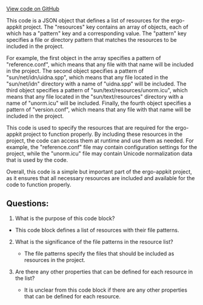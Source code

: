 [View code on GitHub](https://github.com/ergoplatform/ergo-appkit/src/main/resources/META-INF/native-image/resource-config.json)

This code is a JSON object that defines a list of resources for the ergo-appkit project. The "resources" key contains an array of objects, each of which has a "pattern" key and a corresponding value. The "pattern" key specifies a file or directory pattern that matches the resources to be included in the project. 

For example, the first object in the array specifies a pattern of "reference.conf", which means that any file with that name will be included in the project. The second object specifies a pattern of "sun/net/idn/uidna.spp", which means that any file located in the "sun/net/idn" directory with a name of "uidna.spp" will be included. The third object specifies a pattern of "sun/text/resources/unorm.icu", which means that any file located in the "sun/text/resources" directory with a name of "unorm.icu" will be included. Finally, the fourth object specifies a pattern of "version.conf", which means that any file with that name will be included in the project.

This code is used to specify the resources that are required for the ergo-appkit project to function properly. By including these resources in the project, the code can access them at runtime and use them as needed. For example, the "reference.conf" file may contain configuration settings for the project, while the "unorm.icu" file may contain Unicode normalization data that is used by the code.

Overall, this code is a simple but important part of the ergo-appkit project, as it ensures that all necessary resources are included and available for the code to function properly.
## Questions: 
 1. What is the purpose of this code block?
   - This code block defines a list of resources with their file patterns.

2. What is the significance of the file patterns in the resource list?
   - The file patterns specify the files that should be included as resources in the project.

3. Are there any other properties that can be defined for each resource in the list?
   - It is unclear from this code block if there are any other properties that can be defined for each resource.